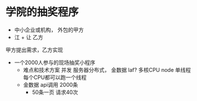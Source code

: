 # 学院的抽奖程序

- 中小企业或机构，  外包的甲方
- 江 + 让 乙方

甲方提出需求，乙方实现
- 一个2000人参与的现场抽奖小程序
    - 难点和技术方案
        并发 服务器分布式， 金数据
        laf?    多核CPU
        node 单线程 每个CPU都可以跑一个线程
    - 金数据
        api调用 2000条
        - 50条一页 请求40次